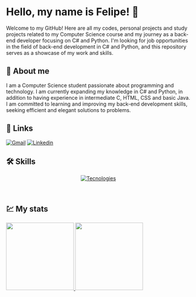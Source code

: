 # Hello, my name is Felipe! 👋
Welcome to my GitHub! Here are all my codes, personal projects and study projects related to my Computer Science course and my journey as a back-end developer focusing on C# and Python. I'm looking for job opportunities in the field of back-end development in C# and Python, and this repository serves as a showcase of my work and skills.


## 🚀 About me
I am a Computer Science student passionate about programming and technology. I am currently expanding my knowledge in C# and Python, in addition to having experience in intermediate C, HTML, CSS and basic Java. I am committed to learning and improving my back-end development skills, seeking efficient and elegant solutions to problems.


## 🔗 Links

[![Gmail](https://img.shields.io/badge/Gmail-D14836?style=for-the-badge&logo=gmail&logoColor=white)](malito:felipeferraz1398@gmail.com)
[![Linkedin](https://img.shields.io/badge/LinkedIn-0077B5?style=for-the-badge&logo=linkedin&logoColor=white)](https://www.linkedin.com/in/felipe-ferraz-4b0145247/)


## 🛠 Skills
<div align="center">

[![Tecnologies](https://skillicons.dev/icons?i=cs,py,c,java,html,css&perline=14)](https://github.com/FelipeFerraz98)

</div>

<br>

## 💹 My stats

<div>
<a href = "https://github.com/FelipeFerraz98">
<img height="185em" src="https://github-readme-stats.vercel.app/api?username=FelipeFerraz98&theme=dakr&show_icons=true&icon_color=4169e1&bg_color=141414&text_color=ffff&title_color=4169e1"/>
<img height="185em" src="https://github-readme-stats.vercel.app/api/top-langs/?username=FelipeFerraz98&layout=donut&theme=dark&text_color=ffff&bg_color=141414&title_color=4169e1"/>
</div>
